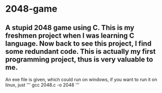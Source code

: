 # 2048-game
A stupid 2048 game using C.
This is my freshmen project when I was learning C language. Now back to see this project, I find some redundant code. 
This is actually my first programming project, thus is very valuable to me.
---
An exe file is given, which could run on windows, if you want to run it on linux, just
'''
gcc 2048.c -o 2048
'''
